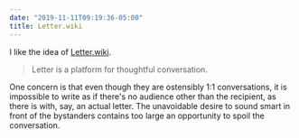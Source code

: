 ```yaml
---
date: "2019-11-11T09:19:36-05:00"
title: Letter.wiki
---
```


I like the idea of [Letter.wiki](https://letter.wiki/conversations).

> Letter is a platform for thoughtful conversation.

One concern is that even though they are ostensibly 1:1 conversations, it is impossible to write as if there's no audience other than the recipient, as there is with, say, an actual letter. The unavoidable desire to sound smart in front of the bystanders contains too large an opportunity to spoil the conversation.
